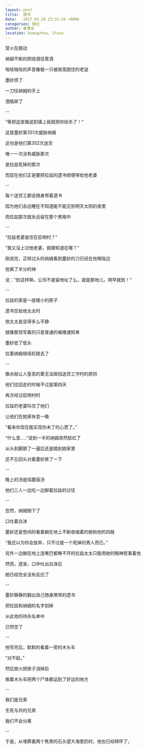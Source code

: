 ```yaml
---
layout: post
title:  遗书
date:   2017.03.28 23:31:29 +0800
categories: 随记
author: 崔秉龙
location: Guangzhou, China
---
```




营火在跳动

纳姆不断的把烧酒往里洒

啪吱啪吱的声音像极一只被铁笼困住的老鼠

墨妙烦了

一刀往纳姆的手上

酒瓶碎了

--

“等把这皮箱送到镇上我就把你给杀了！”

这是墨妙第351次威胁纳姆

这也是他们第352次送货

唯一一次没有威胁那次

是拉兹死掉的那次

而现在他们正是要把拉兹的遗书顺便带给他老婆

--

每个送货工都会随身带着遗书

因为他们永远睡在不知道能不能见到明天太阳的夜里

而拉兹那次就永远留在那个黑暗中

--

“拉兹老婆是住在启明村？”

“我又没上过他老婆，我哪知道在哪？”

刚说完，正转过头的纳姆看到墨妙的刀已经在他喉咙边

他离了半分的神

说：“别这样嘛，公司不是留地址了么，就是那地儿，明早就到！”

--



拉兹的家是一座矮小的房子

遗书交给他太太时

他太太是显得多么平静

就像那信写着的只是普通的催缴通知单

墨妙低了低头

拉着纳姆继续赶路去了

--

像水般让人窒息的雾无法阻挡送货工守时的原则

他们往回走的时候不过是第四天

再次经过启明村时

拉兹的老婆叫住了他们

让他们在她家休息一晚

“看来你现在能实现你未了的心愿了。”

“什么意.....”说到一半的纳姆突然脸红了

从头到脚颤了一遍后还是踏到她家里

还不忘回头对着墨妙笑了一下

--

晚上的汤是炖蘑菇汤

他们三人一边吃一边聊着拉兹的过往

--

忽然，纳姆倒下了

口吐着白沫

墨妙还是悠闲的看着躺在地上不断收缩着的她和他的四肢

“我还以为你会放弃，只不过是一个死掉的男人而已。”

另外一边躺在地上连嘴巴都睁不开的拉兹太太只能用她的眼神怒事着他

然而，逐渐，口中吐出白沫后

她已经完全没有反应了

--

墨妙静静的翻出自己随身携带的遗书

把拉兹和纳姆的名字划掉

从此他的待杀名单中

已然空了

--

他写完后，默默的看着一旁的木头车

“对不起。”

然后放火把房子消掉后

推着木头车把两个尸体都运到了好远的地方

--

我们是兄弟

生死与共的兄弟

我们不会分离

--

于是，从埋葬着两个焦黑的石头望大海里扔时，他也已经释怀了。